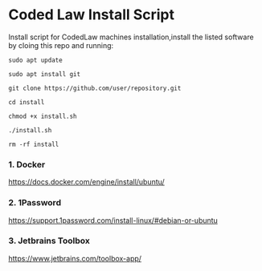# Coded Law Install Script
Install script for CodedLaw machines installation,install the listed software by cloing this repo and running:
```
sudo apt update
```
```
sudo apt install git
```
```
git clone https://github.com/user/repository.git
```
```
cd install
```
```
chmod +x install.sh
```
```
./install.sh
```
```
rm -rf install
```

### 1. Docker 
https://docs.docker.com/engine/install/ubuntu/


### 2. 1Password
https://support.1password.com/install-linux/#debian-or-ubuntu


### 3. Jetbrains Toolbox
https://www.jetbrains.com/toolbox-app/
